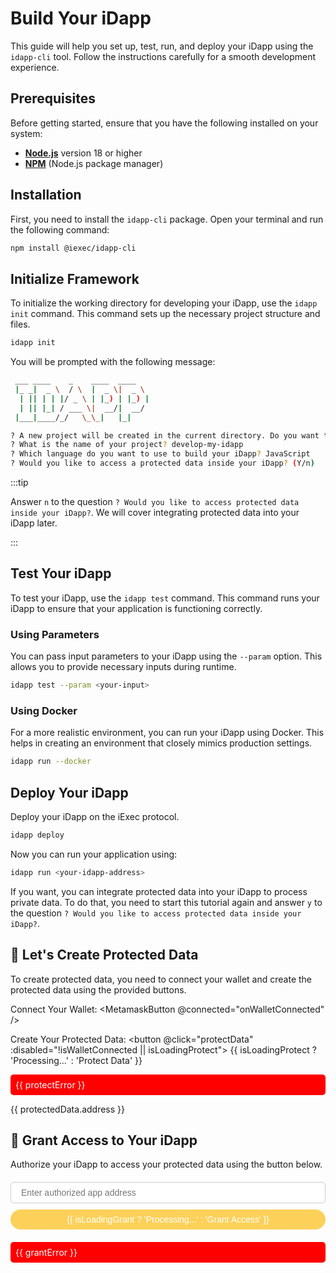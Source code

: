# Build Your iDapp

This guide will help you set up, test, run, and deploy your iDapp using the
`idapp-cli` tool. Follow the instructions carefully for a smooth development
experience.

## Prerequisites

Before getting started, ensure that you have the following installed on your
system:

- [**Node.js**](https://nodejs.org/en/) version 18 or higher
- [**NPM**](https://docs.npmjs.com/) (Node.js package manager)

## Installation

First, you need to install the `idapp-cli` package. Open your terminal and run
the following command:

```sh
npm install @iexec/idapp-cli
```

## Initialize Framework

To initialize the working directory for developing your iDapp, use the
`idapp init` command. This command sets up the necessary project structure and
files.

```sh
idapp init
```

You will be prompted with the following message:

```sh
 ___ ____    _    ____  ____
 |_ _|  _ \  / \  |  _ \|  _ \
  | || | | |/ _ \ | |_) | |_) |
  | || |_| / ___ \|  __/|  __/
 |___|____/_/   \_\_|   |_|

? A new project will be created in the current directory. Do you want to continue? Yes
? What is the name of your project? develop-my-idapp
? Which language do you want to use to build your iDapp? JavaScript
? Would you like to access a protected data inside your iDapp? (Y/n)
```

:::tip

Answer `n` to the question
`? Would you like to access protected data inside your iDapp?`. We will cover
integrating protected data into your iDapp later.

:::

## Test Your iDapp

To test your iDapp, use the `idapp test` command. This command runs your iDapp
to ensure that your application is functioning correctly.

### Using Parameters

You can pass input parameters to your iDapp using the `--param` option. This
allows you to provide necessary inputs during runtime.

```sh
idapp test --param <your-input>
```

### Using Docker

For a more realistic environment, you can run your iDapp using Docker. This
helps in creating an environment that closely mimics production settings.

```sh
idapp run --docker
```

## Deploy Your iDapp

Deploy your iDapp on the iExec protocol.

```sh
idapp deploy
```

Now you can run your application using:

```sh
idapp run <your-idapp-address>
```

If you want, you can integrate protected data into your iDapp to process private
data. To do that, you need to start this tutorial again and answer `y` to the
question `? Would you like to access protected data inside your iDapp?`.

## 🧩 Let's Create Protected Data

To create protected data, you need to connect your wallet and create the
protected data using the provided buttons.

<script setup>
import { ref } from 'vue';
import { IExecDataProtectorCore } from '@iexec/dataprotector';
import MetamaskButton from '../../components/MetamaskButton.vue';

const web3Provider = ref(null);
const isWalletConnected = ref(false);
const protectedData = ref(null);
const authorizedApp = ref('');
const isLoadingProtect = ref(false);
const isLoadingGrant = ref(false);
const protectError = ref(null);
const grantError = ref(null);

const onWalletConnected = (provider) => {
  web3Provider.value = provider;
  isWalletConnected.value = true;
};

const protectData = async () => {
  try {
    if (!web3Provider.value) throw new Error('Wallet not connected');
    isLoadingProtect.value = true;
    protectError.value = null;
    const dataProtectorCore = new IExecDataProtectorCore(web3Provider.value);
    protectedData.value = await dataProtectorCore.protectData({
      data: {
        email: 'example@gmail.com',
      },
    });
  } catch (error) {
    protectError.value = error.message;
    console.error('Error protecting data:', error);
  } finally {
    isLoadingProtect.value = false;
  }
};

const grantAccess = async () => {
  try {
    if (!web3Provider.value || !protectedData.value) throw new Error('Missing data');
    isLoadingGrant.value = true;
    grantError.value = null;
    const dataProtectorCore = new IExecDataProtectorCore(web3Provider.value);
    const grantedAccess = await dataProtectorCore.grantAccess({
      protectedData: protectedData.value.address,
      authorizedApp: authorizedApp.value,
      authorizedUser: '0x0000000000000000000000000000000000000000',
    });
    console.log('Access granted:', grantedAccess);
  } catch (error) {
    grantError.value = error.message;
    console.error('Error granting access:', error);
  } finally {
    isLoadingGrant.value = false;
  }
};
</script>

Connect Your Wallet: <MetamaskButton @connected="onWalletConnected" />

Create Your Protected Data: <button @click="protectData"
:disabled="!isWalletConnected || isLoadingProtect">
{{ isLoadingProtect ? 'Processing...' : 'Protect Data' }} </button>

<div v-if="protectError" class="error">{{ protectError }}</div>
<div v-if="protectedData">
  <p>{{ protectedData.address }}</p>
</div>

## 🧩 Grant Access to Your iDapp

Authorize your iDapp to access your protected data using the button below.

<div class="form-container">
  <input v-model="authorizedApp" placeholder="Enter authorized app address" />
  <button @click="grantAccess" :disabled="isLoadingGrant">
    {{ isLoadingGrant ? 'Processing...' : 'Grant Access' }}
  </button>
  <div v-if="grantError" class="error">{{ grantError }}</div>
</div>

<style scoped>
button {
  background-color: #fcd15a;
  color: white;
  padding: 8px 16px;
  font-size: 14px;
  border: none;
  border-radius: 20px;
  cursor: pointer;
}

button:hover {
  background-color: #e3b94d;
}

button:disabled {
  background-color: #888;
  cursor: not-allowed;
}

.form-container {
  margin-top: 20px;
  display: flex;
  flex-direction: column;
  gap: 10px;
}

input {
  padding: 8px 16px;
  font-size: 14px;
  border: 1px solid #ccc;
  border-radius: 5px;
  outline: none;
}

input:focus {
  border-color: #fcd15a;
}

.error {
  color: white;
  background-color: red;
  padding: 8px;
  margin-top: 10px;
  border-radius: 5px;
}
</style>
